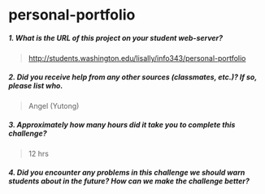 # personal-portfolio

##### 1. What is the URL of this project on your student web-server? #####
> http://students.washington.edu/lisally/info343/personal-portfolio

##### 2. Did you receive help from any other sources (classmates, etc.)? If so, please list who. #####
> Angel (Yutong)

##### 3. Approximately how many hours did it take you to complete this challenge? #####
> 12 hrs

##### 4. Did you encounter any problems in this challenge we should warn students about in the future? How can we make the challenge better? #####
> 
